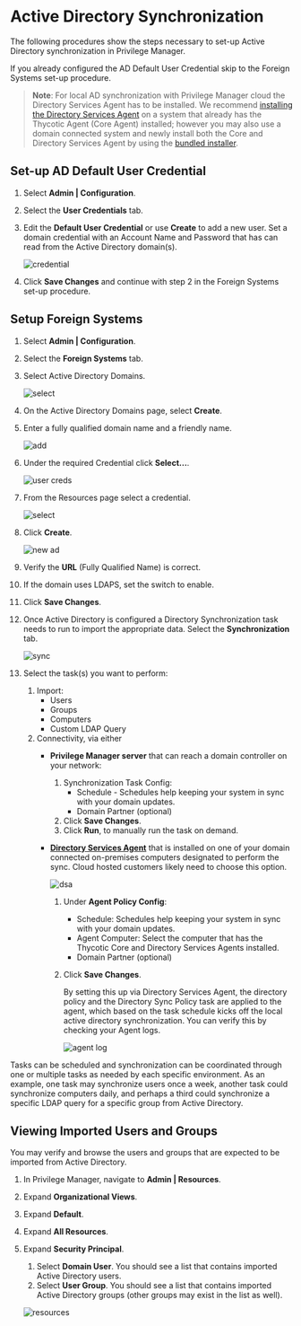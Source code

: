 [title]: # (Active Directory Synchronization)
[tags]: # (setup)
[priority]: # (3)
# Active Directory Synchronization

The following procedures show the steps necessary to set-up Active Directory synchronization in Privilege Manager.

If you already configured the AD Default User Credential skip to the Foreign Systems set-up procedure.

>**Note**: For local AD synchronization with Privilege Manager cloud the Directory Services Agent has to be installed. We recommend [installing the Directory Services Agent](../../../../install/agents/agent-inst-win-dsa.md) on a system that already has the Thycotic Agent (Core Agent) installed; however you may also use a domain connected system and newly install both the Core and Directory Services Agent by using the [bundled installer](../../../../install/agents/agent-inst-win-dsa-bundle.md).

## Set-up AD Default User Credential

1. Select __Admin | Configuration__.
1. Select the __User Credentials__ tab.
1. Edit the __Default User Credential__ or use __Create__ to add a new user. Set a domain credential with an Account Name and Password that has can read from the Active Directory domain(s).

   ![credential](images/ad_sync/default-user.png "Default User Credential")
1. Click __Save Changes__ and continue with step 2 in the Foreign Systems set-up procedure.

## Setup Foreign Systems

1. Select __Admin | Configuration__.
1. Select the __Foreign Systems__ tab.
1. Select Active Directory Domains.

   ![select](images/ad_sync/fs-ad-domain.png "Select AD Domains")
1. On the Active Directory Domains page, select __Create__.
1. Enter a fully qualified domain name and a friendly name.

   ![add](images/ad_sync/fs-ad-domain-add.png "Creating the AD Foreign System" )
1. Under the required Credential click __Select...__.

   ![user creds](images/ad_sync/fs-ad-domain-edit.png "Selecting the User Credential link")
1. From the Resources page select a credential.

   ![select](images/ad_sync/fs-ad-domain-editing.png "Selecting the User Credential for the AD Synchronization")
1. Click __Create__.

   ![new ad](images/ad_sync/new-ad.png "Newly created Active Directory Domain Foreign System")
1. Verify the __URL__ (Fully Qualified Name) is correct.
1. If the domain uses LDAPS, set the switch to enable.
1. Click __Save Changes__.
1. Once Active Directory is configured a Directory Synchronization task needs to run to import the appropriate data. Select the __Synchronization__ tab.

   ![sync](images/ad_sync/sync-tab.png "Specify the synchronization tasks to perform")
1. Select the task(s) you want to perform:
   1. Import:
      * Users
      * Groups
      * Computers
      * Custom LDAP Query
   1. Connectivity, via either
      * __Privilege Manager server__ that can reach a domain controller on your network:
        1. Synchronization Task Config:
           * Schedule - Schedules help keeping your system in sync with your domain updates.
           * Domain Partner (optional)
        1. Click __Save Changes__.
        1. Click __Run__, to manually run the task on demand.
      * __[Directory Services Agent](../../../../install/agents/agent-inst-win-dsa.md)__ that is installed on one of your domain connected on-premises computers designated to perform the sync. Cloud hosted customers likely need to choose this option.

        ![dsa](images/ad_sync/dsa-sync.png "AD options with Directory Services Agent selected")
        1. Under __Agent Policy Config__:
           * Schedule: Schedules help keeping your system in sync with your domain updates.
           * Agent Computer: Select the computer that has the Thycotic Core and Directory Services Agents installed.
           * Domain Partner (optional)
        1. Click __Save Changes__.

           By setting this up via Directory Services Agent, the directory policy and the Directory Sync Policy task are applied to the agent, which based on the task schedule kicks off the local active directory synchronization. You can verify this by checking your Agent logs.

           ![agent log](images/ad_sync/log.png " Policy and Task in agent log")

Tasks can be scheduled and synchronization can be coordinated through one or multiple tasks as needed by each specific environment. As an example, one task may synchronize users once a week, another task could synchronize computers daily, and perhaps a third could synchronize a specific LDAP query for a specific group from Active Directory.

## Viewing Imported Users and Groups

You may verify and browse the users and groups that are expected to be imported from Active Directory.

1. In Privilege Manager, navigate to __Admin | Resources__.
1. Expand __Organizational Views__.
1. Expand __Default__.
1. Expand __All Resources__.
1. Expand __Security Principal__.
   1. Select __Domain User__. You should see a list that contains imported Active Directory users.
   1. Select __User Group__. You should see a list that contains imported Active Directory groups (other groups may exist in the list as well).

   ![resources](images/ad_sync/resources.png "Resources for Domain User and User Group: Domain User Group selections")
